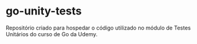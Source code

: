 # go-unity-tests
Repositório criado para hospedar o código utilizado no módulo de Testes Unitários do curso de Go da Udemy.
